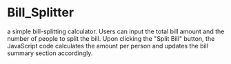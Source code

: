 # Bill_Splitter
 a simple bill-splitting calculator. Users can input the total bill amount and the number of people to split the bill. Upon clicking the "Split Bill" button, the JavaScript code calculates the amount per person and updates the bill summary section accordingly.
